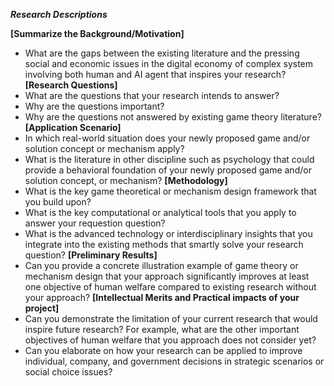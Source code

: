 ***Research Descriptions***

**[Summarize the Background/Motivation]**
- What are the gaps between the existing literature and the pressing social and economic issues in the digital economy of complex system involving both human and AI agent that inspires your research?
**[Research Questions]**
- What are the questions that your research intends to answer?
- Why are the questions important?
- Why are the questions not answered by existing game theory literature?
**[Application Scenario]**
- In which real-world situation does your newly proposed game and/or solution concept or mechanism apply?
- What is the literature in other discipline such as psychology that could provide a behavioral foundation of your newly proposed game and/or solution concept, or mechanism? 
**[Methodology]**
- What is the key game theoretical or mechanism design framework that you build upon?
- What is the key computational or analytical tools that you apply to answer your requestion question?
- What is the advanced technology or interdisciplinary insights that you integrate into the existing methods that smartly solve your research question? 
**[Preliminary Results]**
- Can you provide a concrete illustration example of game theory or mechanism design that your approach significantly improves at least one objective of human welfare compared to existing research without your approach? 
**[Intellectual Merits and Practical impacts of your project]**
- Can you demonstrate the limitation of your current research that would inspire future research? For example, what are the other important objectives of human welfare that you approach does not consider yet? 
- Can you elaborate on how your research can be applied to improve individual, company, and government decisions in strategic scenarios or social choice issues? 

